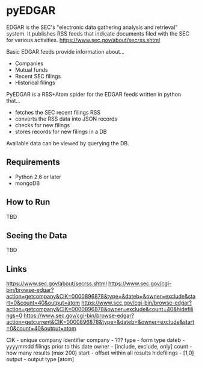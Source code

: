 pyEDGAR
=====

EDGAR is the SEC's "electronic data gathering analysis and retrieval" system.
It publishes RSS feeds that indicate documents filed with the SEC for various activities.
https://www.sec.gov/about/secrss.shtml

Basic EDGAR feeds provide information about...

* Companies
* Mutual funds
* Recent SEC filings
* Historical filings

PyEDGAR is a RSS+Atom spider for the EDGAR feeds written in python that...

* fetches the SEC recent filings RSS
* converts the RSS data into JSON records
* checks for new filings
* stores records for new filings in a DB

Available data can be viewed by querying the DB.


## Requirements

* Python 2.6 or later
* mongoDB


## How to Run

TBD

## Seeing the Data

TBD

## Links

https://www.sec.gov/about/secrss.shtml
https://www.sec.gov/cgi-bin/browse-edgar?action=getcompany&CIK=0000896878&type=&dateb=&owner=exclude&start=0&count=40&output=atom
https://www.sec.gov/cgi-bin/browse-edgar?action=getcompany&CIK=0000896878&owner=exclude&count=40&hidefilings=0
https://www.sec.gov/cgi-bin/browse-edgar?action=getcurrent&CIK=0000896878&type=&dateb=&owner=exclude&start=0&count=40&output=atom

CIK - unique company identifier
company - ???
type - form type
dateb - yyyymmdd  filings prior to this date
owner - [include, exclude, only]
count - how many results (max 200)
start - offset within all results
hidefilings - [1,0]
output - output type [atom]



